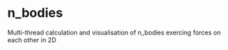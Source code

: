 # n_bodies
Multi-thread calculation and visualisation of n_bodies exercing forces on each other in 2D

